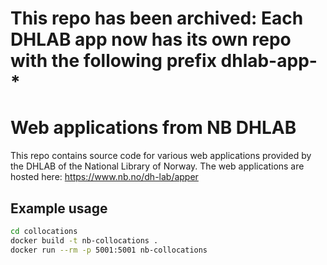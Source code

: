 # This repo has been archived: Each DHLAB app now has its own repo with the following prefix dhlab-app-*

# Web applications from NB DHLAB

This repo contains source code for various web applications provided by the DHLAB of the National Library of Norway. The web applications are hosted here: https://www.nb.no/dh-lab/apper

## Example usage

```bash
cd collocations
docker build -t nb-collocations .
docker run --rm -p 5001:5001 nb-collocations
```

